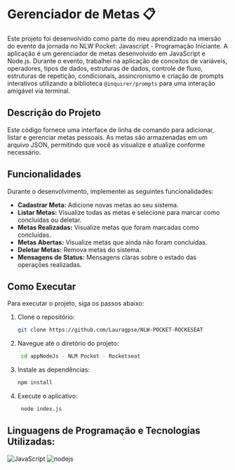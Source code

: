 # Gerenciador de Metas 📋

Este projeto foi desenvolvido como parte do meu aprendizado na imersão do evento da jornada no NLW Pocket: Javascript - Programação Iniciante. A aplicação é um gerenciador de metas desenvolvido em JavaScript e Node.js. Durante o evento, trabalhei na aplicação de conceitos de variáveis, operadores, tipos de dados, estruturas de dados, controle de fluxo, estruturas de repetição, condicionais, assincronismo e criação de prompts interativos utilizando a biblioteca `@inquirer/prompts` para uma interação amigável via terminal.

## Descrição do Projeto

Este código fornece uma interface de linha de comando para adicionar, listar e gerenciar metas pessoais. As metas são armazenadas em um arquivo JSON, permitindo que você as visualize e atualize conforme necessário.

## Funcionalidades

Durante o desenvolvimento, implementei as seguintes funcionalidades:

- **Cadastrar Meta:** Adicione novas metas ao seu sistema.
- **Listar Metas:** Visualize todas as metas e selecione para marcar como concluídas ou deletar.
- **Metas Realizadas:** Visualize metas que foram marcadas como concluídas.
- **Metas Abertas:** Visualize metas que ainda não foram concluídas.
- **Deletar Metas:** Remova metas do sistema.
- **Mensagens de Status:** Mensagens claras sobre o estado das operações realizadas.

## Como Executar

Para executar o projeto, siga os passos abaixo:

1. Clone o repositório:
   ```bash
   git clone https://github.com/Lauragpse/NLW-POCKET-ROCKESEAT

2. Navegue até o diretório do projeto:
   ```bash
    cd appNodeJs - NLM Pocket - Rocketseat
3. Instale as dependências:
     ```bash
    npm install
4. Execute o aplicativo:
   ```bash
    node index.js
   
## Linguagens de Programação e Tecnologias Utilizadas:
![JavaScript](https://img.shields.io/badge/-JavaScript-000?style=for-the-badge&logo=javascript)
![nodejs](https://img.shields.io/badge/-nodeJS-000?style=for-the-badge&logo=nodeJS)

